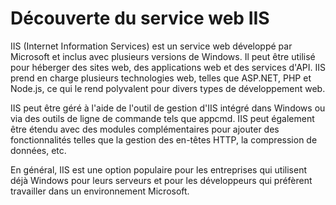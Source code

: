 # Découverte du service web IIS

IIS (Internet Information Services) est un service web développé par Microsoft et inclus avec plusieurs versions de Windows. Il peut être utilisé pour héberger des sites web, des applications web et des services d'API. IIS prend en charge plusieurs technologies web, telles que ASP.NET, PHP et Node.js, ce qui le rend polyvalent pour divers types de développement web.

IIS peut être géré à l'aide de l'outil de gestion d'IIS intégré dans Windows ou via des outils de ligne de commande tels que appcmd. IIS peut également être étendu avec des modules complémentaires pour ajouter des fonctionnalités telles que la gestion des en-têtes HTTP, la compression de données, etc.

En général, IIS est une option populaire pour les entreprises qui utilisent déjà Windows pour leurs serveurs et pour les développeurs qui préfèrent travailler dans un environnement Microsoft.
